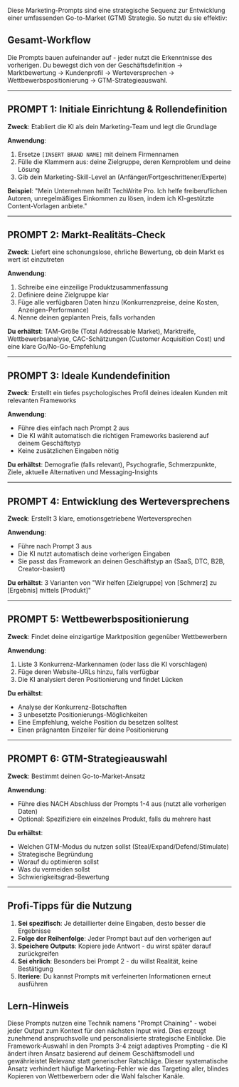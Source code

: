Diese Marketing-Prompts sind eine strategische Sequenz zur Entwicklung einer umfassenden Go-to-Market (GTM) Strategie. So nutzt du sie effektiv:

## **Gesamt-Workflow**

Die Prompts bauen aufeinander auf - jeder nutzt die Erkenntnisse des vorherigen. Du bewegst dich von der Geschäftsdefinition → Marktbewertung → Kundenprofil → Werteversprechen → Wettbewerbspositionierung → GTM-Strategieauswahl.

---

## **PROMPT 1: Initiale Einrichtung & Rollendefinition**

**Zweck**: Etabliert die KI als dein Marketing-Team und legt die Grundlage

**Anwendung**:
1. Ersetze `[INSERT BRAND NAME]` mit deinem Firmennamen
2. Fülle die Klammern aus: deine Zielgruppe, deren Kernproblem und deine Lösung
3. Gib dein Marketing-Skill-Level an (Anfänger/Fortgeschrittener/Experte)

**Beispiel**: "Mein Unternehmen heißt TechWrite Pro. Ich helfe freiberuflichen Autoren, unregelmäßiges Einkommen zu lösen, indem ich KI-gestützte Content-Vorlagen anbiete."

---

## **PROMPT 2: Markt-Realitäts-Check**

**Zweck**: Liefert eine schonungslose, ehrliche Bewertung, ob dein Markt es wert ist einzutreten

**Anwendung**:
1. Schreibe eine einzeilige Produktzusammenfassung
2. Definiere deine Zielgruppe klar
3. Füge alle verfügbaren Daten hinzu (Konkurrenzpreise, deine Kosten, Anzeigen-Performance)
4. Nenne deinen geplanten Preis, falls vorhanden

**Du erhältst**: TAM-Größe (Total Addressable Market), Marktreife, Wettbewerbsanalyse, CAC-Schätzungen (Customer Acquisition Cost) und eine klare Go/No-Go-Empfehlung

---

## **PROMPT 3: Ideale Kundendefinition**

**Zweck**: Erstellt ein tiefes psychologisches Profil deines idealen Kunden mit relevanten Frameworks

**Anwendung**:
- Führe dies einfach nach Prompt 2 aus
- Die KI wählt automatisch die richtigen Frameworks basierend auf deinem Geschäftstyp
- Keine zusätzlichen Eingaben nötig

**Du erhältst**: Demografie (falls relevant), Psychografie, Schmerzpunkte, Ziele, aktuelle Alternativen und Messaging-Insights

---

## **PROMPT 4: Entwicklung des Werteversprechens**

**Zweck**: Erstellt 3 klare, emotionsgetriebene Werteversprechen

**Anwendung**:
- Führe nach Prompt 3 aus
- Die KI nutzt automatisch deine vorherigen Eingaben
- Sie passt das Framework an deinen Geschäftstyp an (SaaS, DTC, B2B, Creator-basiert)

**Du erhältst**: 3 Varianten von "Wir helfen [Zielgruppe] von [Schmerz] zu [Ergebnis] mittels [Produkt]"

---

## **PROMPT 5: Wettbewerbspositionierung**

**Zweck**: Findet deine einzigartige Marktposition gegenüber Wettbewerbern

**Anwendung**:
1. Liste 3 Konkurrenz-Markennamen (oder lass die KI vorschlagen)
2. Füge deren Website-URLs hinzu, falls verfügbar
3. Die KI analysiert deren Positionierung und findet Lücken

**Du erhältst**: 
- Analyse der Konkurrenz-Botschaften
- 3 unbesetzte Positionierungs-Möglichkeiten
- Eine Empfehlung, welche Position du besetzen solltest
- Einen prägnanten Einzeiler für deine Positionierung

---

## **PROMPT 6: GTM-Strategieauswahl**

**Zweck**: Bestimmt deinen Go-to-Market-Ansatz

**Anwendung**:
- Führe dies NACH Abschluss der Prompts 1-4 aus (nutzt alle vorherigen Daten)
- Optional: Spezifiziere ein einzelnes Produkt, falls du mehrere hast

**Du erhältst**: 
- Welchen GTM-Modus du nutzen sollst (Steal/Expand/Defend/Stimulate)
- Strategische Begründung
- Worauf du optimieren sollst
- Was du vermeiden sollst
- Schwierigkeitsgrad-Bewertung

---

## **Profi-Tipps für die Nutzung**

1. **Sei spezifisch**: Je detaillierter deine Eingaben, desto besser die Ergebnisse
2. **Folge der Reihenfolge**: Jeder Prompt baut auf den vorherigen auf
3. **Speichere Outputs**: Kopiere jede Antwort - du wirst später darauf zurückgreifen
4. **Sei ehrlich**: Besonders bei Prompt 2 - du willst Realität, keine Bestätigung
5. **Iteriere**: Du kannst Prompts mit verfeinerten Informationen erneut ausführen

## **Lern-Hinweis**

Diese Prompts nutzen eine Technik namens "Prompt Chaining" - wobei jeder Output zum Kontext für den nächsten Input wird. Dies erzeugt zunehmend anspruchsvolle und personalisierte strategische Einblicke. Die Framework-Auswahl in den Prompts 3-4 zeigt adaptives Prompting - die KI ändert ihren Ansatz basierend auf deinem Geschäftsmodell und gewährleistet Relevanz statt generischer Ratschläge. Dieser systematische Ansatz verhindert häufige Marketing-Fehler wie das Targeting aller, blindes Kopieren von Wettbewerbern oder die Wahl falscher Kanäle.
